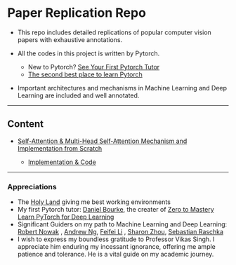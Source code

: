 # Paper Replication Repo
- This repo includes detailed replications of popular computer vision papers with exhaustive 
  annotations. 
- All the codes in this project is written by Pytorch. 
  
    - New to Pytorch? [See Your First Pytorch Tutor](https://pytorch.org/tutorials/)
    - [The second best place to learn Pytorch](https://www.learnpytorch.io/)
- Important architectures and mechanisms in Machine Learning and Deep Learning are included and 
  well annotated.



---
## Content

- [Self-Attention & Multi-Head Self-Attention Mechanism and Implementation from Scratch](https://github.com/PeiranLi0930/TorchProject/blob/main/PaperReplicate/Self_Attention_from_Scratch/Self-Attention%20and%20Multi-head%20Attention%20Mechanism%20036331bdfc7649238f86306bb44bed38.md)

    - [Implementation & Code](https://github.com/PeiranLi0930/TorchProject/blob/main/PaperReplicate/Self_Attention_from_Scratch/self_attention_mechanism.ipynb)



---
### Appreciations

- The [Holy Land](https://www.wisc.edu/) giving me best working environments
- My first Pytorch tutor: [Daniel Bourke](https://github.com/mrdbourke), the creater of [Zero to 
  Mastery Learn PyTorch for Deep Learning](https://www.learnpytorch.io/)
- Significant Guiders on my path to Machine Learning and Deep Learning: [Robert Nowak](https://nowak.ece.wisc.edu/)
  , [Andrew Ng](https://www.andrewng.org/), [Feifei Li](https://profiles.stanford.edu/fei-fei-li)
  , [Sharon Zhou](https://sharonzhou.me/), [Sebastian Raschka](https://sebastianraschka.com/)
- I wish to express my boundless gratitude to Professor Vikas Singh. I appreciate him enduring my incessant ignorance, offering me ample patience and tolerance. He is a vital guide on my academic journey.